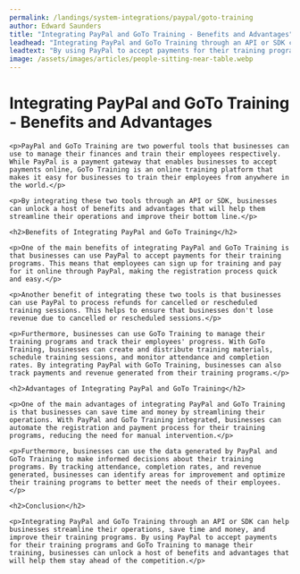 ```yaml
---
permalink: /landings/system-integrations/paypal/goto-training
author: Edward Saunders
title: "Integrating PayPal and GoTo Training - Benefits and Advantages"
leadhead: "Integrating PayPal and GoTo Training through an API or SDK can help businesses streamline their operations, save time and money, and improve their training programs"
leadtext: "By using PayPal to accept payments for their training programs and GoTo Training to manage their training, businesses can unlock a host of benefits and advantages that will help them stay ahead of the competition."
image: /assets/images/articles/people-sitting-near-table.webp
---
```

<div class="arttext">
	<h1>Integrating PayPal and GoTo Training - Benefits and Advantages</h1>

	<p>PayPal and GoTo Training are two powerful tools that businesses can use to manage their finances and train their employees respectively. While PayPal is a payment gateway that enables businesses to accept payments online, GoTo Training is an online training platform that makes it easy for businesses to train their employees from anywhere in the world.</p>

	<p>By integrating these two tools through an API or SDK, businesses can unlock a host of benefits and advantages that will help them streamline their operations and improve their bottom line.</p>

	<h2>Benefits of Integrating PayPal and GoTo Training</h2>

	<p>One of the main benefits of integrating PayPal and GoTo Training is that businesses can use PayPal to accept payments for their training programs. This means that employees can sign up for training and pay for it online through PayPal, making the registration process quick and easy.</p>

	<p>Another benefit of integrating these two tools is that businesses can use PayPal to process refunds for cancelled or rescheduled training sessions. This helps to ensure that businesses don't lose revenue due to cancelled or rescheduled sessions.</p>

	<p>Furthermore, businesses can use GoTo Training to manage their training programs and track their employees' progress. With GoTo Training, businesses can create and distribute training materials, schedule training sessions, and monitor attendance and completion rates. By integrating PayPal with GoTo Training, businesses can also track payments and revenue generated from their training programs.</p>

	<h2>Advantages of Integrating PayPal and GoTo Training</h2>

	<p>One of the main advantages of integrating PayPal and GoTo Training is that businesses can save time and money by streamlining their operations. With PayPal and GoTo Training integrated, businesses can automate the registration and payment process for their training programs, reducing the need for manual intervention.</p>

	<p>Furthermore, businesses can use the data generated by PayPal and GoTo Training to make informed decisions about their training programs. By tracking attendance, completion rates, and revenue generated, businesses can identify areas for improvement and optimize their training programs to better meet the needs of their employees.</p>

	<h2>Conclusion</h2>

	<p>Integrating PayPal and GoTo Training through an API or SDK can help businesses streamline their operations, save time and money, and improve their training programs. By using PayPal to accept payments for their training programs and GoTo Training to manage their training, businesses can unlock a host of benefits and advantages that will help them stay ahead of the competition.</p>

</div>